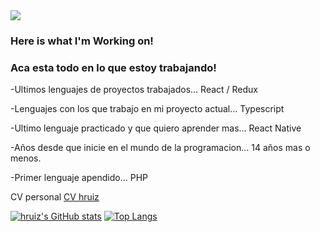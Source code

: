 <img src='https://hruiz.com/img/logo-hruiz.png' />

### Here is what I'm Working on!
### Aca esta todo en lo que estoy trabajando!

-Ultimos lenguajes de proyectos trabajados... React / Redux

-Lenguajes con los que trabajo en mi proyecto actual... Typescript

-Ultimo lenguaje practicado y que quiero aprender mas... React Native

-Años desde que inicie en el mundo de la programacion... 14 años mas o menos.

-Primer lenguaje apendido... PHP


CV personal [CV hruiz](https:cv.hruiz.com)

[![hruiz's GitHub stats](https://github-readme-stats.vercel.app/api?username=hruiz13)](https://github.com/hruiz13/github-readme-stats) [![Top Langs](https://github-readme-stats.vercel.app/api/top-langs/?username=hruiz13&layout=compact)](https://github.com/hruiz13/github-readme-stats)

